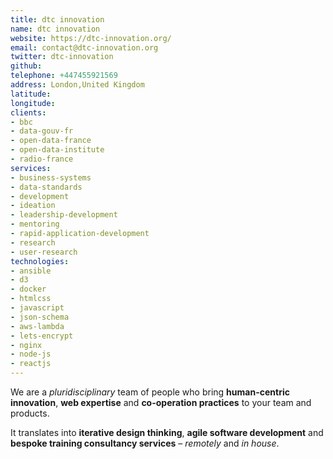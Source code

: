 ```yaml
---
title: dtc innovation
name: dtc innovation
website: https://dtc-innovation.org/
email: contact@dtc-innovation.org
twitter: dtc-innovation
github:
telephone: +447455921569
address: London,United Kingdom
latitude:
longitude:
clients:
- bbc
- data-gouv-fr
- open-data-france
- open-data-institute
- radio-france
services:
- business-systems
- data-standards
- development
- ideation
- leadership-development
- mentoring
- rapid-application-development
- research
- user-research
technologies:
- ansible
- d3
- docker
- htmlcss
- javascript
- json-schema
- aws-lambda
- lets-encrypt
- nginx
- node-js
- reactjs
---
```


We are a _pluridisciplinary_ team of people who bring **human-centric innovation**, **web expertise** and **co-operation practices** to your team and products.

It translates into **iterative design thinking**, **agile software development** and **bespoke training consultancy services** – _remotely_ and _in house_.
